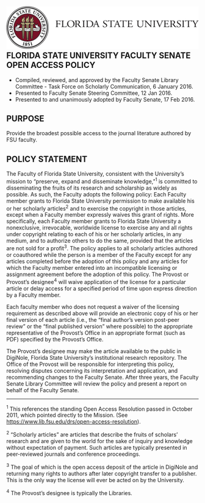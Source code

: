 ![FSU Logo](https://github.com/fsulib/Office-of-Digital-Research-and-Scholarship-Docs/blob/master/assets/Libraries-H-2.jpeg)
FLORIDA STATE UNIVERSITY FACULTY SENATE OPEN ACCESS POLICY
------
* Compiled, reviewed, and approved by the Faculty Senate Library Committee - Task Force on Scholarly Communication, 6 January 2016. 
* Presented to Faculty Senate Steering Committee, 12 Jan 2016. 
* Presented to and unanimously adopted by Faculty Senate, 17 Feb 2016.
 
 
PURPOSE
-----
Provide the broadest possible access to the journal literature authored by FSU faculty.
 
POLICY STATEMENT
------

   The Faculty of Florida State University, consistent with the University’s mission to “preserve, expand and disseminate knowledge,”<sup>1</sup> is committed to disseminating the fruits of its research and scholarship as widely as possible. As such, the Faculty adopts the following policy: Each Faculty member grants to Florida State University permission to make available his or her scholarly articles<sup>2</sup> and to exercise the copyright in those articles, except when a Faculty member expressly waives this grant of rights. More specifically, each Faculty member grants to Florida State University a nonexclusive, irrevocable, worldwide license to exercise any and all rights under copyright relating to each of his or her scholarly articles, in any medium, and to authorize others to do the same, provided that the articles are not sold for a profit<sup>3</sup>. The policy applies to all scholarly articles authored or coauthored while the person is a member of the Faculty except for any articles completed before the adoption of this policy and any articles for which the Faculty member entered into an incompatible licensing or assignment agreement before the adoption of this policy. The Provost or Provost’s designee<sup>4</sup> will waive application of the license for a particular article or delay access for a specified period of time upon express direction by a Faculty member.

   Each faculty member who does not request a waiver of the licensing requirement as described above will provide an electronic copy of his or her final version of each article (i.e., the “final author’s version post-peer review” or the “final published version” where possible) to the appropriate representative of the Provost’s Office in an appropriate format (such as PDF) specified by the Provost’s Office.

   The Provost’s designee may make the article available to the public in DigiNole, Florida State University’s institutional research repository. The Office of the Provost will be responsible for interpreting this policy, resolving disputes concerning its interpretation and application, and recommending changes to the Faculty Senate. After three years, the Faculty Senate Library Committee will review the policy and present a report on behalf of the Faculty Senate.

---
<sup>1</sup> This references the standing Open Access Resolution passed in October 2011, which pointed directly to 
the Mission. (See https://www.lib.fsu.edu/drs/open-access-resolution).

<sup>2</sup> “Scholarly articles” are articles that describe the fruits of scholars’ research and are given to the world 
for the sake of inquiry and knowledge without expectation of payment. Such articles are typically 
presented in peer-reviewed journals and conference proceedings.     

<sup>3</sup> The goal of which is the open access deposit of the article in DigiNole and returning many rights to 
authors after later copyright transfer to a publisher. This is the only way the license will ever be acted on 
by the University.     

<sup>4</sup> The Provost’s designee is typically the Libraries.
